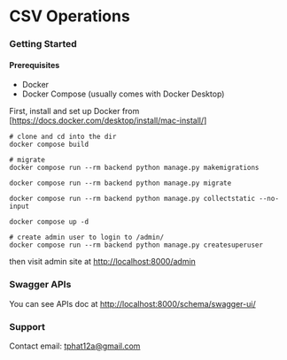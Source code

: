 # CSV Operations

### Getting Started

#### Prerequisites
- Docker
- Docker Compose (usually comes with Docker Desktop)

First, install and set up Docker from [https://docs.docker.com/desktop/install/mac-install/]

```
# clone and cd into the dir
docker compose build

# migrate
docker compose run --rm backend python manage.py makemigrations

docker compose run --rm backend python manage.py migrate

docker compose run --rm backend python manage.py collectstatic --no-input

docker compose up -d

# create admin user to login to /admin/
docker compose run --rm backend python manage.py createsuperuser
```

then visit admin site at [http://localhost:8000/admin](http://localhost:8000/admin)

### Swagger APIs

You can see APIs doc at [http://localhost:8000/schema/swagger-ui/](http://localhost:8000/schema/swagger-ui/)

### Support

Contact email: tphat12a@gmail.com

